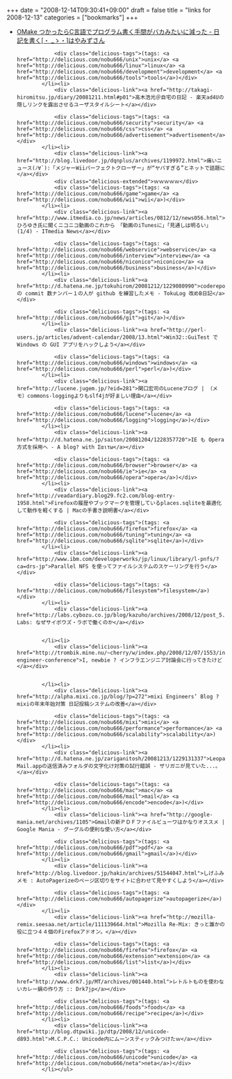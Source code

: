 +++
date = "2008-12-14T09:30:41+09:00"
draft = false
title = "links for 2008-12-13"
categories = ["bookmarks"]
+++

<ul class="delicious"><li>
                <div class="delicious-link"><a href="http://d.hatena.ne.jp/hayamiz/20081203/1228296644">OMake つかったらC言語でプログラム書く手間がバカみたいに減った - 日記を書く[・ _ゝ・]はやみずさん</a></div>
                
                <div class="delicious-tags">(tags: <a href="http://delicious.com/nobu666/unix">unix</a> <a href="http://delicious.com/nobu666/linux">linux</a> <a href="http://delicious.com/nobu666/development">development</a> <a href="http://delicious.com/nobu666/tools">tools</a>)</div>
            </li><li>
                <div class="delicious-link"><a href="http://takagi-hiromitsu.jp/diary/20081211.html#p01">高木浩光＠自宅の日記 - 楽天ad4Uの隠しリンクを露出させるユーザスタイルシート</a></div>
                
                <div class="delicious-tags">(tags: <a href="http://delicious.com/nobu666/security">security</a> <a href="http://delicious.com/nobu666/css">css</a> <a href="http://delicious.com/nobu666/advertisement">advertisement</a>)</div>
            </li><li>
                <div class="delicious-link"><a href="http://blog.livedoor.jp/dqnplus/archives/1199972.html">痛いニュース(ﾉ∀`):「メジャーWiiパーフェクトクローザー」が“ヤバすぎる”とネットで話題に</a></div>
                <div class="delicious-extended">ｗｗｗｗｗ</div>
                <div class="delicious-tags">(tags: <a href="http://delicious.com/nobu666/game">game</a> <a href="http://delicious.com/nobu666/wii">wii</a>)</div>
            </li><li>
                <div class="delicious-link"><a href="http://www.itmedia.co.jp/news/articles/0812/12/news056.html">ひろゆき氏に聞くニコニコ動画のこれから　「動画のiTunesに」「見通しは明るい」 (1/4) - ITmedia News</a></div>
                
                <div class="delicious-tags">(tags: <a href="http://delicious.com/nobu666/webservice">webservice</a> <a href="http://delicious.com/nobu666/interview">interview</a> <a href="http://delicious.com/nobu666/niconico">niconico</a> <a href="http://delicious.com/nobu666/business">business</a>)</div>
            </li><li>
                <div class="delicious-link"><a href="http://d.hatena.ne.jp/tokuhirom/20081212/1229080990">coderepos の commit 数ナンバー１の人が github を練習したメモ - TokuLog 改めB日記</a></div>
                
                <div class="delicious-tags">(tags: <a href="http://delicious.com/nobu666/git">git</a>)</div>
            </li><li>
                <div class="delicious-link"><a href="http://perl-users.jp/articles/advent-calendar/2008/13.html">Win32::GuiTest で Windows の GUI アプリをハックしよう</a></div>
                
                <div class="delicious-tags">(tags: <a href="http://delicious.com/nobu666/windows">windows</a> <a href="http://delicious.com/nobu666/perl">perl</a>)</div>
            </li><li>
                <div class="delicious-link"><a href="http://lucene.jugem.jp/?eid=281">関口宏司のLuceneブログ | （メモ）commons-loggingよりもslf4jが好ましい理由</a></div>
                
                <div class="delicious-tags">(tags: <a href="http://delicious.com/nobu666/lucene">lucene</a> <a href="http://delicious.com/nobu666/logging">logging</a>)</div>
            </li><li>
                <div class="delicious-link"><a href="http://d.hatena.ne.jp/saiton/20081204/1228357720">IE も Opera 方式を採用へ - A blog? with Σαιτω</a></div>
                
                <div class="delicious-tags">(tags: <a href="http://delicious.com/nobu666/browser">browser</a> <a href="http://delicious.com/nobu666/ie">ie</a> <a href="http://delicious.com/nobu666/opera">opera</a>)</div>
            </li><li>
                <div class="delicious-link"><a href="http://veadardiary.blog29.fc2.com/blog-entry-1958.html">Firefoxの履歴やブックマークを管理しているplaces.sqliteを最適化して動作を軽くする | Macの手書き説明書</a></div>
                
                <div class="delicious-tags">(tags: <a href="http://delicious.com/nobu666/firefox">firefox</a> <a href="http://delicious.com/nobu666/tuning">tuning</a> <a href="http://delicious.com/nobu666/sqlite">sqlite</a>)</div>
            </li><li>
                <div class="delicious-link"><a href="http://www.ibm.com/developerworks/jp/linux/library/l-pnfs/?ca=drs-jp">Parallel NFS を使ってファイルシステムのスケーリングを行う</a></div>
                
                <div class="delicious-tags">(tags: <a href="http://delicious.com/nobu666/filesystem">filesystem</a>)</div>
            </li><li>
                <div class="delicious-link"><a href="http://labs.cybozu.co.jp/blog/kazuho/archives/2008/12/post_5.php">Kazuho@Cybozu Labs: なぜサイボウズ・ラボで働くのか</a></div>
                
                
            </li><li>
                <div class="delicious-link"><a href="http://trombik.mine.nu/~cherry/w/index.php/2008/12/07/1553/infrastructure-engineer-conference">I, newbie ? インフラエンジニア討論会に行ってきたけど</a></div>
                
                
            </li><li>
                <div class="delicious-link"><a href="http://alpha.mixi.co.jp/blog/?p=272">mixi Engineers’ Blog ? mixiの年末年始対策 日記投稿システムの改善</a></div>
                
                <div class="delicious-tags">(tags: <a href="http://delicious.com/nobu666/mixi">mixi</a> <a href="http://delicious.com/nobu666/performance">performance</a> <a href="http://delicious.com/nobu666/scalability">scalability</a>)</div>
            </li><li>
                <div class="delicious-link"><a href="http://d.hatena.ne.jp/zariganitosh/20081213/1229131337">Leopard Mail.appの送信済みフォルダの文字化け対策の試行錯誤 - ザリガニが見ていた...。</a></div>
                
                <div class="delicious-tags">(tags: <a href="http://delicious.com/nobu666/mac">mac</a> <a href="http://delicious.com/nobu666/mail">mail</a> <a href="http://delicious.com/nobu666/encode">encode</a>)</div>
            </li><li>
                <div class="delicious-link"><a href="http://google-mania.net/archives/1105">Gmailの新ＰＤＦファイルビューワはかなりオススメ | Google Mania - グーグルの便利な使い方</a></div>
                
                <div class="delicious-tags">(tags: <a href="http://delicious.com/nobu666/pdf">pdf</a> <a href="http://delicious.com/nobu666/gmail">gmail</a>)</div>
            </li><li>
                <div class="delicious-link"><a href="http://blog.livedoor.jp/hakin/archives/51544047.html">しげふみメモ : AutoPagerizeのページ区切りをサイトに合わせて見やすくしよう</a></div>
                
                <div class="delicious-tags">(tags: <a href="http://delicious.com/nobu666/autopagerize">autopagerize</a>)</div>
            </li><li>
                <div class="delicious-link"><a href="http://mozilla-remix.seesaa.net/article/111139664.html">Mozilla Re-Mix: きっと誰かの役に立つ４４個のFirefoxアドオン。</a></div>
                
                <div class="delicious-tags">(tags: <a href="http://delicious.com/nobu666/firefox">firefox</a> <a href="http://delicious.com/nobu666/extension">extension</a> <a href="http://delicious.com/nobu666/list">list</a>)</div>
            </li><li>
                <div class="delicious-link"><a href="http://www.drk7.jp/MT/archives/001440.html">レトルトものを使わないカレー鍋の作り方 :: Drk7jp</a></div>
                
                <div class="delicious-tags">(tags: <a href="http://delicious.com/nobu666/foods">foods</a> <a href="http://delicious.com/nobu666/recipe">recipe</a>)</div>
            </li><li>
                <div class="delicious-link"><a href="http://blog.dtpwiki.jp/dtp/2008/12/unicode-d893.html">M.C.P.C.: Unicode内にムーンスティックみつけたｗ</a></div>
                
                <div class="delicious-tags">(tags: <a href="http://delicious.com/nobu666/unicode">unicode</a> <a href="http://delicious.com/nobu666/neta">neta</a>)</div>
            </li></ul>
